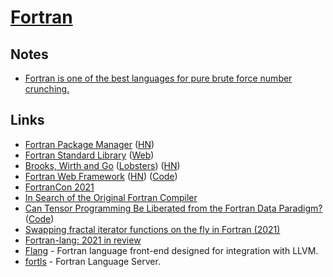 # [Fortran](https://fortran-lang.org/)

## Notes

- [Fortran is one of the best languages for pure brute force number crunching.](https://twitter.com/Sydonahi/status/1470535771337625601)

## Links

- [Fortran Package Manager](https://github.com/fortran-lang/fpm) ([HN](https://news.ycombinator.com/item?id=26977499))
- [Fortran Standard Library](https://github.com/fortran-lang/stdlib) ([Web](https://stdlib.fortran-lang.org/))
- [Brooks, Wirth and Go](https://www.fredrikholmqvist.com/posts/brooks-wirth-go/) ([Lobsters](https://lobste.rs/s/wx3r8f/brooks_wirth_go)) ([HN](https://news.ycombinator.com/item?id=28365138))
- [Fortran Web Framework](https://fortran.io/) ([HN](https://news.ycombinator.com/item?id=28509333)) ([Code](https://github.com/mapmeld/fortran-machine))
- [FortranCon 2021](https://tcevents.chem.uzh.ch/event/14/contributions/)
- [In Search of the Original Fortran Compiler](http://ed-thelen.org/FortranHistories/1%20Paul%20McJones%20-%20In%20Searchof%20the%20Original%20FORTRAN%20compiler.pdf)
- [Can Tensor Programming Be Liberated from the Fortran Data Paradigm?](https://www.cs.ox.ac.uk/seminars/2418.html) ([Code](https://github.com/conal/talk-2021-can-tensor-programming-be-liberated))
- [Swapping fractal iterator functions on the fly in Fortran (2021)](https://www.jeffirwin.xyz/posts/2021-12-11-a.html)
- [Fortran-lang: 2021 in review](https://fortran-lang.org/newsletter/2021/12/29/Fortran-lang-2021-in-review/)
- [Flang](https://github.com/flang-compiler/flang) - Fortran language front-end designed for integration with LLVM.
- [fortls](https://github.com/gnikit/fortls) - Fortran Language Server.
